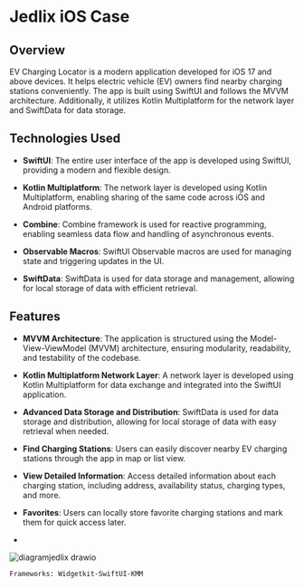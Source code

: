 
# Jedlix iOS Case
 


## Overview

EV Charging Locator is a modern application developed for iOS 17 and above devices. It helps electric vehicle (EV) owners find nearby charging stations conveniently. The app is built using SwiftUI and follows the MVVM architecture. Additionally, it utilizes Kotlin Multiplatform for the network layer and SwiftData for data storage.


## Technologies Used

- **SwiftUI**: The entire user interface of the app is developed using SwiftUI, providing a modern and flexible design.

- **Kotlin Multiplatform**: The network layer is developed using Kotlin Multiplatform, enabling sharing of the same code across iOS and Android platforms.

- **Combine**: Combine framework is used for reactive programming, enabling seamless data flow and handling of asynchronous events.

- **Observable Macros**: SwiftUI Observable macros are used for managing state and triggering updates in the UI.

- **SwiftData**: SwiftData is used for data storage and management, allowing for local storage of data with efficient retrieval.
## Features

- __MVVM Architecture__: The application is structured using the Model-View-ViewModel (MVVM) architecture, ensuring modularity, readability, and testability of the codebase.

- __Kotlin Multiplatform Network Layer__: A network layer is developed using Kotlin Multiplatform for data exchange and integrated into the SwiftUI application.

- __Advanced Data Storage and Distribution__: SwiftData is used for data storage and distribution, allowing for local storage of data with easy retrieval when needed.

- __Find Charging Stations__: Users can easily discover nearby EV charging stations through the app in map or list view.

- __View Detailed Information__: Access detailed information about each charging station, including address, availability status, charging types, and more.

- __Favorites__: Users can locally store favorite charging stations and mark them for quick access later.
- 
![diagramjedlix drawio](https://github.com/bahadirseyfi/JedlixKMMiOSCase/assets/57216650/5052b489-f639-4b61-b55a-c5551c1d8b16)

```Frameworks: Widgetkit-SwiftUI-KMM```



 
